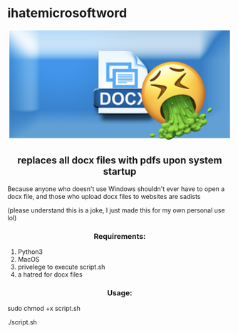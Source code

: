 


# ihatemicrosoftword

<!-- 
<img  src=”https://github.com/eszabo12/ihatemicrosoftword/blob/main/images/banner.png" width=”200" height="100"/> -->

![vom](https://github.com/eszabo12/ihatemicrosoftword/blob/main/images/banner.png?raw=true)

<h2 align="center">
replaces all docx files with pdfs upon system startup
</h2>

Because anyone who doesn't use Windows shouldn't ever have to open a docx file, and those who upload docx files to websites are sadists


(please understand this is a joke, I just made this for my own personal use lol)

<h3 align="center">
Requirements:
</h3>
<ol>
<li>Python3</li>
<li>MacOS</li>
<li>privelege to execute script.sh</li>
<li>a hatred for docx files</li>
</ol>

<h3 align="center">
Usage:
</h3>
sudo chmod +x script.sh

./script.sh